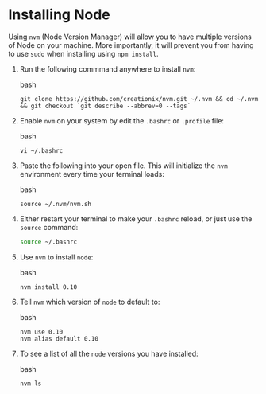 Installing Node
===============

Using `nvm` (Node Version Manager) will allow you to have multiple versions of Node on your machine. More importantly, it will prevent you from having to use `sudo` when installing using `npm install`.

1. Run the following commmand anywhere to install `nvm`:

    bash
    ```
    git clone https://github.com/creationix/nvm.git ~/.nvm && cd ~/.nvm && git checkout `git describe --abbrev=0 --tags`
    ```

2. Enable `nvm` on your system by edit the `.bashrc` or `.profile` file:

    bash
    ```
    vi ~/.bashrc
    ```

3. Paste the following into your open file. This will initialize the `nvm` environment every time your terminal loads:

    bash
    ```
    source ~/.nvm/nvm.sh
    ```

4. Either restart your terminal to make your `.bashrc` reload, or just use the `source` command:

    ```bash
    source ~/.bashrc
    ```

5. Use `nvm` to install `node`:

    bash
    ```
    nvm install 0.10
    ```

6. Tell `nvm` which version of `node` to default to:

    bash
    ```
    nvm use 0.10
    nvm alias default 0.10
    ```

7. To see a list of all the `node` versions you have installed:

    bash
    ```
    nvm ls
    ```